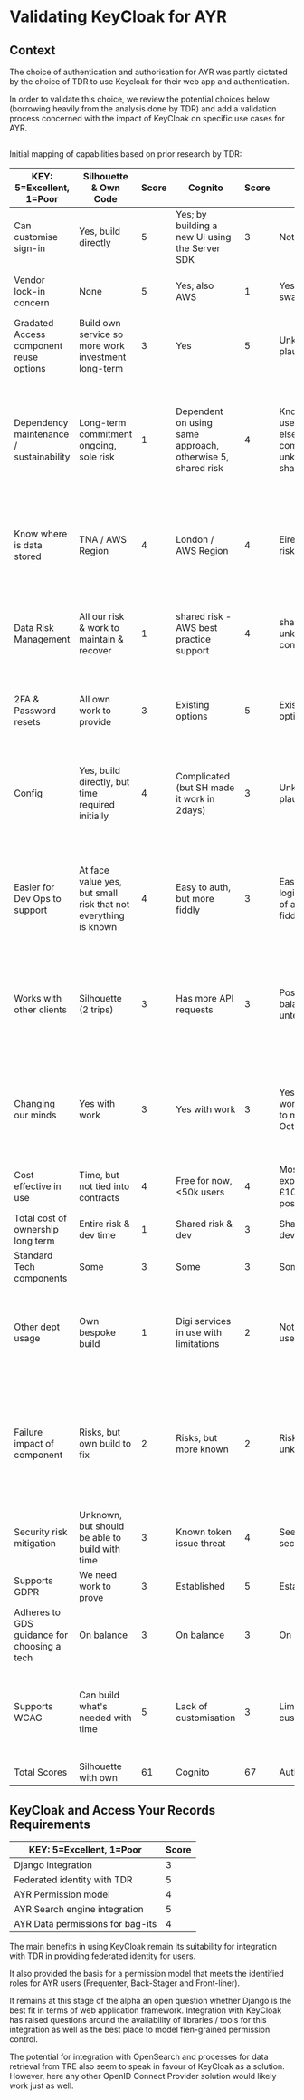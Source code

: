 # Validating KeyCloak for AYR

## Context
The choice of authentication and authorisation for AYR was partly dictated by the choice of TDR to use Keycloak for their web app and authentication.

In order to validate this choice, we review the potential choices below (borrowing heavily from the analysis done by TDR) and add a validation process concerned with the impact of KeyCloak on specific use cases for AYR. 

##
Initial mapping of capabilities based on prior research by TDR:

| KEY:   5=Excellent, 1=Poor                | Silhouette & Own Code                                            | Score | Cognito                                                      | Score | Auth0                                                          | Score | Keycloak                                                                                                                                | Score |
|-------------------------------------------|------------------------------------------------------------------|-------|--------------------------------------------------------------|-------|----------------------------------------------------------------|-------|-----------------------------------------------------------------------------------------------------------------------------------------|-------|
| Can   customise sign-in                   | Yes, build directly                                              | 5     | Yes; by building a new UI using the Server SDK               | 3     | Not much                                                       | 2     | Yes                                                                                                                                     | 5     |
| Vendor   lock-in concern                  | None                                                             | 5     | Yes; also AWS                                                | 1     | Yes; easier swap than C                                        | 2     | Open source, can be deployed   anywhere                                                                                                 | 5     |
| Gradated   Access component reuse options | Build own service so more work   investment long-term            | 3     | Yes                                                          | 5     | Unknown, but plausible                                         | 3     | Unknown, but plausible                                                                                                                  | 3     |
| Dependency   maintenance / sustainability | Long-term commitment ongoing,   sole risk                        | 1     | Dependent on using same   approach, otherwise 5, shared risk | 4     | Know it's used elsewhere,   complexity unknown but shared risk | 4     | This is third party software so   the development risk is not ours but we do have to host it and host the   database                    | 2     |
| Know   where is data stored               | TNA / AWS Region                                                 | 4     | London / AWS Region                                          | 4     | Eire? Brexit risks                                             | 3     | The data is stored in AWS so we   control exactly where it is stored                                                                    | 4     |
| Data   Risk Management                    | All our risk & work to   maintain & recover                      | 1     | shared risk - AWS best practice   support                    | 4     | shared risk, unknown config work                               | 3     | Shared risk - Data maintenance   is carried out by the application. Recovery is our risk                                                | 2     |
| 2FA   & Password resets                   | All own work to provide                                          | 3     | Existing options                                             | 5     | Existing options                                               | 4     | Existing options including SMS   for no extra cost                                                                                      | 5     |
| Config                                    | Yes, build directly, but time   required initially               | 4     | Complicated (but SH made it work   in 2days)                 | 3     | Unknown, but plausible                                         | 3     | Main app runs in a docker   container. Could be deployed to ECS in a couple of days                                                     | 2     |
| Easier   for Dev Ops to support           | At face value yes, but small   risk that not everything is known | 4     | Easy to auth, but more fiddly                                | 3     | Easier with login but risk of   also being fiddly              | 4     | This is no more difficult to   support than our existing ECS services but it is another service to support.                             | 3     |
| Works   with other clients                | Silhouette (2 trips)                                             | 3     | Has more API requests                                        | 3     | Poss balanced but untested                                     | 4     | Keycloak supports separate   clients and auth flows in the same way as auth0 so I'll give it the same   score                           | 4     |
| Changing   our minds                      | Yes with work                                                    | 3     | Yes with work                                                | 3     | Yes with work, easier to move to   Octa                        | 3     | As per Suzanne's comment, this   is another OIDC provider so switching is the same for all of them                                      | 3     |
| Cost   effective in use                   | Time, but not tied into   contracts                              | 4     | Free for now, <50k users                                     | 4     | Most expensive, £100pm, poss   more                            | 2     | £70-80 per month for hosting                                                                                                            | 3     |
| Total   cost of ownership long term       | Entire risk & dev time                                           | 1     | Shared risk & dev                                            | 3     | Shared risk & dev                                              | 3     | Shared risk & dev                                                                                                                       | 3     |
| Standard   Tech components                | Some                                                             | 3     | Some                                                         | 3     | Some                                                           | 3     | Some                                                                                                                                    | 3     |
| Other   dept usage                        | Own bespoke build                                                | 1     | Digi services in use with   limitations                      | 2     | Not aware of use                                               | 3     | This is also used in other gov   depts so I've raised Auth0 to 3 and set keycloak to be the same                                        | 3     |
| Failure   impact of component             | Risks, but own build to fix                                      | 2     | Risks, but more known                                        | 2     | Risks, unknown                                                 | 1     | We have full control over the   upgrade cycle of the software and the hosting. They are our risks but we have   full control over them. | 3     |
| Security   risk mitigation                | Unknown, but should be able to   build with time                 | 3     | Known token issue threat                                     | 4     | Seems most secure                                              | 5     | As secure as auth0, it is an   OIDC provider                                                                                            | 4     |
| Supports   GDPR                           | We need work to prove                                            | 3     | Established                                                  | 5     | Established                                                    | 5     | We need work to prove                                                                                                                   | 3     |
| Adheres to GDS guidance for choosing a tech| On balance                                                      | 3     | On balance                                                   | 3     | On balance                                                     | 3     | On balance                                                                                                                              | 3     |
| Supports   WCAG                           | Can build what's needed with   time                              | 5     | Lack of customisation                                        | 3     | Limited customisation                                          | 3     | Complete customisation including   existing themes for the GDS design system                                                            | 5     |
| Total   Scores                            | Silhouette with own                                              | 61    | Cognito                                                      | 67    | Auth0                                                          | 63    | Keycloak                                                                                                                                | 68    |

[gds guidance]: https://www.gov.uk/service-manual/technology/choosing-technology-an-introduction
[auth providers]: https://www.silhouette.rocks/docs/config-introduction
[Silhouette]: https://www.silhouette.rocks/
[SAML]: https://docs.aws.amazon.com/cognito/latest/developerguide/cognito-user-pools-saml-idp.html
[OpenID Connect]: https://docs.aws.amazon.com/cognito/latest/developerguide/cognito-user-pools-identity-provider.html#cognito-user-pools-oidc-providers
[here]: https://docs.aws.amazon.com/cognito/latest/developerguide/cognito-user-pools-app-ui-customization.html
[sign in]: images/cognito-sign-in.png
[getting started]: https://aws.amazon.com/cognito/dev-resources/

## KeyCloak and Access Your Records Requirements

| KEY:   5=Excellent, 1=Poor                | Score | 
|-------------------------------------------|-------|
| Django integration						            |  3    |
| Federated identity with TDR               |  5    |
| AYR Permission model                      |  4    |
| AYR Search engine integration             |  5    |
| AYR Data permissions for bag-its          |  4    |

The main benefits in using KeyCloak remain its suitability for integration with TDR in providing federated identity for users. 

It also provided the basis for a permission model that meets the identified roles for AYR users (Frequenter, Back-Stager and Front-liner).

It remains at this stage of the alpha an open question whether Django is the best fit in terms of web application framework. Integration with KeyCloak has raised questions around the availability of libraries / tools for this integration as well as the best place to model fien-grained permission control.

The potential for integration with OpenSearch and processes for data retrieval from TRE also seem to speak in favour of KeyCloak as a solution. However, here any other OpenID Connect Provider solution would likely work just as well.
